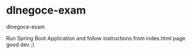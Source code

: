 # dlnegoce-exam
dlnegoce-exam

Run Spring Boot Application and follow instructions from index.html page
good dev ;)